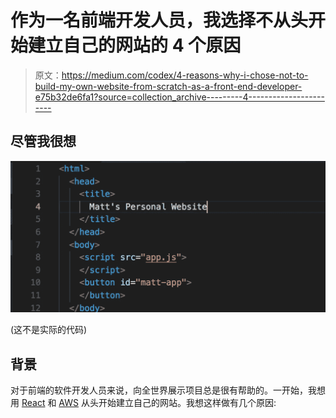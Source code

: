 # 作为一名前端开发人员，我选择不从头开始建立自己的网站的 4 个原因

> 原文：<https://medium.com/codex/4-reasons-why-i-chose-not-to-build-my-own-website-from-scratch-as-a-front-end-developer-e75b32de6fa1?source=collection_archive---------4----------------------->

## 尽管我很想

![](img/85aabe053ecf539204ace4d90ab95b51.png)

(这不是实际的代码)

## 背景

对于前端的软件开发人员来说，向全世界展示项目总是很有帮助的。一开始，我想用 [React](https://reactjs.org/) 和 [AWS](https://aws.amazon.com/) 从头开始建立自己的网站。我想这样做有几个原因: